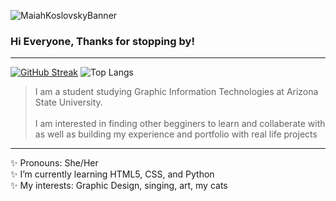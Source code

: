 ![MaiahKoslovskyBanner](https://github.com/user-attachments/assets/82b959ec-613a-4c94-a19a-265ff351c3b9)

<!--
**mkoslovs/mkoslovs** is a ✨ _special_ ✨ repository because its `README.md` (this file) appears on your GitHub profile.
-->
### Hi Everyone, Thanks for stopping by! 
---
[![GitHub Streak](http://github-readme-streak-stats.herokuapp.com?user=mkoslovs&theme=graywhite&date_format=M%20j%5B%2C%20Y%5D&mode=weekly)](https://git.io/streak-stats)
![Top Langs](https://github-readme-stats.vercel.app/api/top-langs/?username=mkoslovs&theme=graywhite&layout=compact)
> I am a student studying Graphic Information Technologies at Arizona State University.<br><br>
> I am interested in finding other begginers to learn and collaberate with as well as building my experience and portfolio   with real life projects
---
✨ Pronouns: She/Her <br>
✨ I’m currently learning HTML5, CSS, and Python <br>
✨ My interests: Graphic Design, singing, art, my cats

